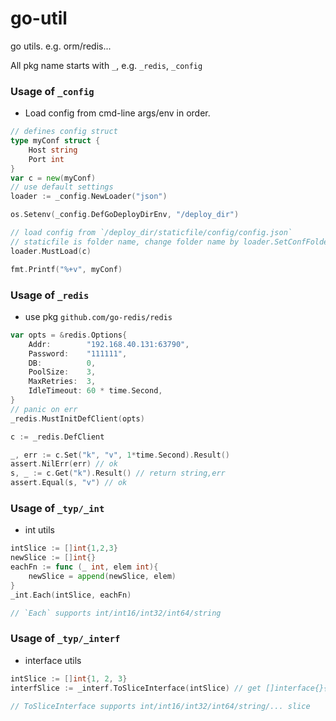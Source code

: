 # go-util
go utils. e.g. orm/redis...

All pkg name starts with `_`, e.g. `_redis`, `_config`

### Usage of `_config`

- Load config from cmd-line args/env in order.
```go
// defines config struct
type myConf struct {
	Host string
	Port int
}
var c = new(myConf)
// use default settings
loader := _config.NewLoader("json")

os.Setenv(_config.DefGoDeployDirEnv, "/deploy_dir")

// load config from `/deploy_dir/staticfile/config/config.json`
// staticfile is folder name, change folder name by loader.SetConfFolderName("YOUR_FOLDER_NAME")
loader.MustLoad(c)

fmt.Printf("%+v", myConf)
```


### Usage of `_redis`

- use pkg `github.com/go-redis/redis`
```go
var opts = &redis.Options{
	Addr:        "192.168.40.131:63790",
	Password:    "111111",
	DB:          0,
	PoolSize:    3,
	MaxRetries:  3,
	IdleTimeout: 60 * time.Second,
}
// panic on err
_redis.MustInitDefClient(opts)

c := _redis.DefClient

_, err := c.Set("k", "v", 1*time.Second).Result()
assert.NilErr(err) // ok 
s, _ := c.Get("k").Result() // return string,err
assert.Equal(s, "v") // ok
```

### Usage of `_typ/_int`

- int utils
```go
intSlice := []int{1,2,3}
newSlice := []int{}
eachFn := func (_ int, elem int){
	newSlice = append(newSlice, elem)
}
_int.Each(intSlice, eachFn)

// `Each` supports int/int16/int32/int64/string 
```


### Usage of `_typ/_interf`

- interface utils
```go
intSlice := []int{1, 2, 3}
interfSlice := _interf.ToSliceInterface(intSlice) // get []interface{}{1,2,3}

// ToSliceInterface supports int/int16/int32/int64/string/... slice
```